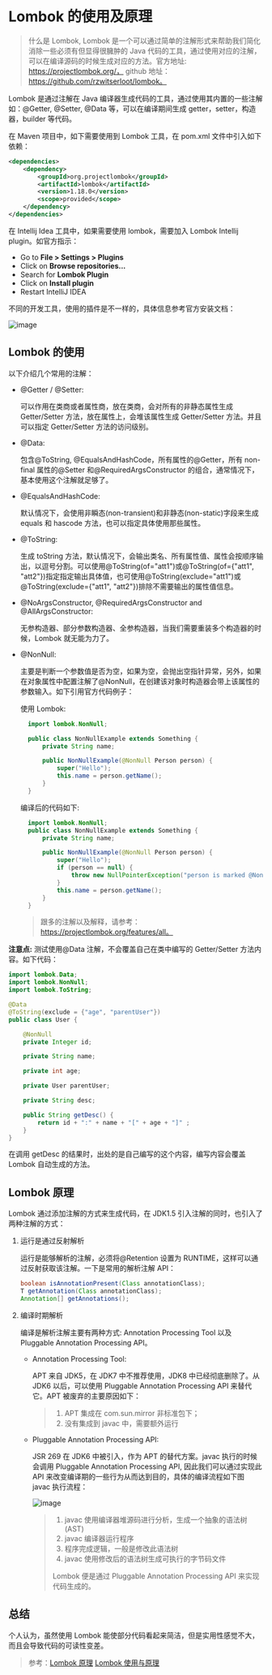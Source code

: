 # Lombok 的使用及原理

> 什么是 Lombok, Lombok 是一个可以通过简单的注解形式来帮助我们简化消除一些必须有但显得很臃肿的 Java 代码的工具，通过使用对应的注解，可以在编译源码的时候生成对应的方法。官方地址: https://projectlombok.org/， github 地址：https://github.com/rzwitserloot/lombok。

Lombok 是通过注解在 Java 编译器生成代码的工具，通过使用其内置的一些注解如：@Getter, @Setter, @Data 等，可以在编译期间生成 getter，setter，构造器，builder 等代码。

在 Maven 项目中，如下需要使用到 Lombok 工具，在 pom.xml 文件中引入如下依赖：

```xml
<dependencies>
	<dependency>
		<groupId>org.projectlombok</groupId>
		<artifactId>lombok</artifactId>
		<version>1.18.0</version>
		<scope>provided</scope>
	</dependency>
</dependencies>
```

在 Intellij Idea 工具中，如果需要使用 lombok，需要加入 Lombok Intellij plugin。如官方指示：

- Go to **File > Settings > Plugins**
- Click on **Browse repositories...**
- Search for **Lombok Plugin**
- Click on **Install plugin**
- Restart IntelliJ IDEA

不同的开发工具，使用的插件是不一样的，具体信息参考官方安装文档：

![image](./image/lombok-1.png)

## Lombok 的使用

以下介绍几个常用的注解：

- @Getter / @Setter:

  可以作用在类商或者属性商，放在类商，会对所有的非静态属性生成 Getter/Setter 方法，放在属性上，会堆该属性生成 Getter/Setter 方法。并且可以指定 Getter/Setter 方法的访问级别。

- @Data:

  包含@ToString, @EqualsAndHashCode，所有属性的@Getter，所有 non-final 属性的@Setter 和@RequiredArgsConstructor 的组合，通常情况下，基本使用这个注解就足够了。

- @EqualsAndHashCode:

  默认情况下，会使用非瞬态(non-transient)和非静态(non-static)字段来生成 equals 和 hascode 方法，也可以指定具体使用那些属性。

- @ToString:

  生成 toString 方法，默认情况下，会输出类名、所有属性值、属性会按顺序输出，以逗号分割。可以使用@ToString(of="att1")或@ToString(of={"att1", "att2"})指定指定输出具体值，也可使用@ToString(exclude="att1")或@ToString(exclude={"att1", "att2"})排除不需要输出的属性值信息。

- @NoArgsConstructor, @RequiredArgsConstructor and @AllArgsConstructor:

  无参构造器、部分参数构造器、全参构造器，当我们需要重装多个构造器的时候，Lombok 就无能为力了。

- @NonNull:

  主要是判断一个参数值是否为空，如果为空，会抛出空指针异常，另外，如果在对象属性中配置注解了@NonNull，在创建该对象时构造器会带上该属性的参数输入。如下引用官方代码例子：

  使用 Lombok:

  ```java
    import lombok.NonNull;

    public class NonNullExample extends Something {
        private String name;

        public NonNullExample(@NonNull Person person) {
            super("Hello");
            this.name = person.getName();
        }
    }
  ```

  编译后的代码如下:

  ```java
    import lombok.NonNull;
    public class NonNullExample extends Something {
        private String name;

        public NonNullExample(@NonNull Person person) {
            super("Hello");
            if (person == null) {
                throw new NullPointerException("person is marked @NonNull but is null");
            }
            this.name = person.getName();
        }
    }
  ```

  > 跟多的注解以及解释，请参考：https://projectlombok.org/features/all。

**注意点:** 测试使用@Data 注解，不会覆盖自己在类中编写的 Getter/Setter 方法内容。如下代码：

```java
import lombok.Data;
import lombok.NonNull;
import lombok.ToString;

@Data
@ToString(exclude = {"age", "parentUser"})
public class User {

    @NonNull
    private Integer id;

    private String name;

    private int age;

    private User parentUser;

    private String desc;

    public String getDesc() {
        return id + ":" + name + "[" + age + "]" ;
    }
}
```

在调用 getDesc 的结果时，出处的是自己编写的这个内容，编写内容会覆盖 Lombok 自动生成的方法。

## Lombok 原理

Lombok 通过添加注解的方式来生成代码，在 JDK1.5 引入注解的同时，也引入了两种注解的方式：

1.  运行是通过反射解析

    运行是能够解析的注解，必须将@Retention 设置为 RUNTIME，这样可以通过反射获取该注解。一下是常用的解析注解 API：

    ```java
    boolean isAnnotationPresent(Class annotationClass);
    T getAnnotation(Class annotationClass);
    Annotation[] getAnnotations();
    ```

2.  编译时期解析

    编译是解析注解主要有两种方式: Annotation Processing Tool 以及 Pluggable Annotation Processing API。

    - Annotation Processing Tool:

      APT 来自 JDK5，在 JDK7 中不推荐使用，JDK8 中已经彻底删除了。从 JDK6 以后，可以使用 Pluggable Annotation Processing API 来替代它。APT 被废弃的主要原因如下：

      > 1.  APT 集成在 com.sun.mirror 非标准包下；
      > 2.  没有集成到 javac 中，需要额外运行

    - Pluggable Annotation Processing API:

      JSR 269 在 JDK6 中被引入，作为 APT 的替代方案。javac 执行的时候会调用 Pluggable Annotation Processing API, 因此我们可以通过实现此 API 来改变编译期的一些行为从而达到目的，具体的编译流程如下图 javac 执行流程：

      ![image](./image/lombok-2.png)

      > 1.  javac 使用编译器堆源码进行分析，生成一个抽象的语法树(AST)
      > 2.  javac 编译器运行程序
      > 3.  程序完成逻辑，一般是修改此语法树
      > 4.  javac 使用修改后的语法树生成可执行的字节码文件
      >
      > Lombok 便是通过 Pluggable Annotation Processing API 来实现代码生成的。

## 总结

个人认为，虽然使用 Lombok 能使部分代码看起来简洁，但是实用性感觉不大，而且会导致代码的可读性变差。

> 参考：[Lombok 原理](https://www.jianshu.com/p/302c56f9574d) [Lombok 使用与原理](https://juejin.im/entry/59d85f71f265da064a0f7179)
